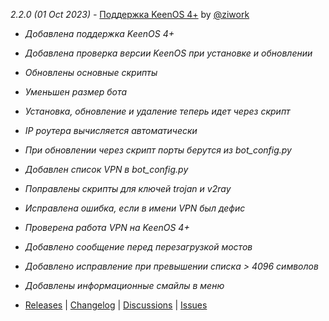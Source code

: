 *2.2.0 (01 Oct 2023) -* [Поддержка KeenOS 4+](https://github.com/dkuytrewq/bypass_keenetic/releases/tag/2.2.0) by [@ziwork](https://github.com/dkuytrewq)
- *Добавлена поддержка KeenOS 4+*
- *Добавлена проверка версии KeenOS при установке и обновлении*
- *Обновлены основные скрипты*
- *Уменьшен размер бота*
- *Установка, обновление и удаление теперь идет через скрипт*
- *IP роутера вычисляется автоматически*
- *При обновлении через скрипт порты берутся из bot_config.py*
- *Добавлен список VPN в bot_config.py*
- *Поправлены скрипты для ключей trojan и v2ray*
- *Исправлена ошибка, если в имени VPN был дефис*
- *Проверена работа VPN на KeenOS 4+*
- *Добавлено сообщение перед перезагрузкой мостов*
- *Добавлено исправление при превышении списка > 4096 символов*
- *Добавлены информационные смайлы в меню*

- [Releases](https://github.com/dkuytrewq/bypass_keenetic/releases) | [Changelog](https://github.com/dkuytrewq/bypass_keenetic/blob/main/CHANGELOG.md) | [Discussions](https://github.com/dkuytrewq/bypass_keenetic/discussions) | [Issues](https://github.com/dkuytrewq/bypass_keenetic/issues)